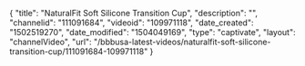 {
    "title": "NaturalFit Soft Silicone Transition Cup",
    "description": "",
    "channelid": "111091684",
    "videoid": "109971118",
    "date_created": "1502519270",
    "date_modified": "1504049169",
    "type": "captivate",
    "layout": "channelVideo",
    "url": "\/bbbusa-latest-videos\/naturalfit-soft-silicone-transition-cup\/111091684-109971118"
}